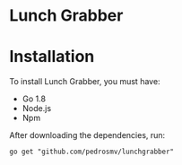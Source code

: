 # Lunch Grabber

# Installation

To install Lunch Grabber, you must have:

- Go 1.8
- Node.js
- Npm

After downloading the dependencies, run:

```
go get "github.com/pedrosmv/lunchgrabber"
```
